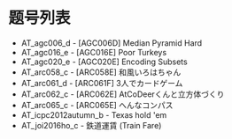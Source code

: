 # 题号列表

- AT_agc006_d - [AGC006D] Median Pyramid Hard
- AT_agc016_e - [AGC016E] Poor Turkeys
- AT_agc020_e - [AGC020E] Encoding Subsets
- AT_arc058_c - [ARC058E] 和風いろはちゃん
- AT_arc061_d - [ARC061F] 3人でカードゲーム
- AT_arc062_c - [ARC062E] AtCoDeerくんと立方体づくり
- AT_arc065_c - [ARC065E] へんなコンパス
- AT_icpc2012autumn_b - Texas hold &#39;em
- AT_joi2016ho_c - 鉄道運賃 (Train Fare)

